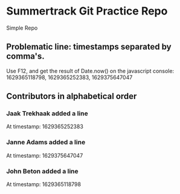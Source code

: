 # Summertrack Git Practice Repo
Simple Repo
## Problematic line: timestamps separated by comma's. 
Use F12, and get the result of Date.now() on the javascript console:
1629365118798, 1629365252383, 1629375647047

## Contributors in alphabetical order
### Jaak Trekhaak added a line
At timestamp: 1629365252383
### Janne Adams added a line
At timestamp: 1629375647047
### John Beton added a line
At timestamp: 1629365118798

